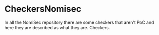 # CheckersNomisec
In all the NomiSec repository there are some checkers that aren't PoC and here they are described as what they are. Checkers.
